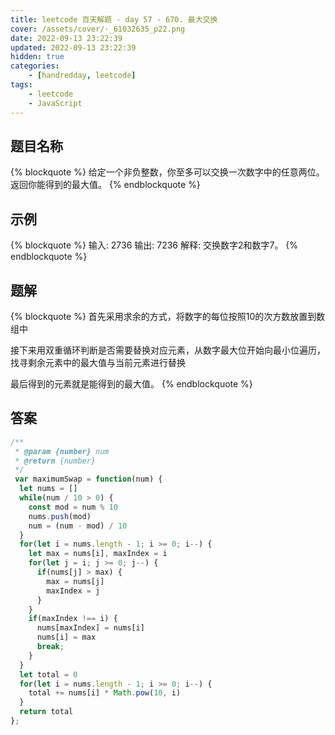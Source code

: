 ```yaml
---
title: leetcode 百天解题 - day 57 - 670. 最大交换
cover: /assets/cover/·_61032635_p22.png
date: 2022-09-13 23:22:39
updated: 2022-09-13 23:22:39
hidden: true
categories:
    - [handredday, leetcode]
tags:
    - leetcode
    - JavaScript
---
```


## 题目名称

{% blockquote %}
给定一个非负整数，你至多可以交换一次数字中的任意两位。返回你能得到的最大值。
{% endblockquote %}

## 示例

{% blockquote %}
输入: 2736
输出: 7236
解释: 交换数字2和数字7。
{% endblockquote %}


## 题解

{% blockquote %}
首先采用求余的方式，将数字的每位按照10的次方数放置到数组中

接下来用双重循环判断是否需要替换对应元素，从数字最大位开始向最小位遍历，找寻剩余元素中的最大值与当前元素进行替换

最后得到的元素就是能得到的最大值。
{% endblockquote %}

## 答案

~~~js
/**
 * @param {number} num
 * @return {number}
 */
 var maximumSwap = function(num) {
  let nums = []
  while(num / 10 > 0) {
    const mod = num % 10
    nums.push(mod)
    num = (num - mod) / 10
  }
  for(let i = nums.length - 1; i >= 0; i--) {
    let max = nums[i], maxIndex = i
    for(let j = i; j >= 0; j--) {
      if(nums[j] > max) {
        max = nums[j]
        maxIndex = j
      }
    }
    if(maxIndex !== i) {
      nums[maxIndex] = nums[i]
      nums[i] = max
      break;
    }
  }
  let total = 0
  for(let i = nums.length - 1; i >= 0; i--) {
    total += nums[i] * Math.pow(10, i)
  }
  return total
};

~~~